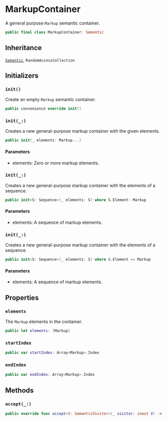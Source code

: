 # MarkupContainer

A general purpose `Markup` semantic container.

``` swift
public final class MarkupContainer: Semantic 
```

## Inheritance

[`Semantic`](/Semantic), `RandomAccessCollection`

## Initializers

### `init()`

Create an empty `Markup` semantic container.

``` swift
public convenience override init() 
```

### `init(_:)`

Creates a new general-purpose markup container with the given elements.

``` swift
public init(_ elements: Markup...) 
```

#### Parameters

  - elements: Zero or more markup elements.

### `init(_:)`

Creates a new general-purpose markup container with the elements of a sequence.

``` swift
public init<S: Sequence>(_ elements: S) where S.Element: Markup 
```

#### Parameters

  - elements: A sequence of markup elements.

### `init(_:)`

Creates a new general-purpose markup container with the elements of a sequence.

``` swift
public init<S: Sequence>(_ elements: S) where S.Element == Markup 
```

#### Parameters

  - elements: A sequence of markup elements.

## Properties

### `elements`

The `Markup` elements in the container.

``` swift
public let elements: [Markup]
```

### `startIndex`

``` swift
public var startIndex: Array<Markup>.Index 
```

### `endIndex`

``` swift
public var endIndex: Array<Markup>.Index 
```

## Methods

### `accept(_:)`

``` swift
public override func accept<V: SemanticVisitor>(_ visitor: inout V) -> V.Result 
```
